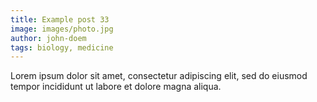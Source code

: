 ```yaml
---
title: Example post 33
image: images/photo.jpg
author: john-doem
tags: biology, medicine
---
```


Lorem ipsum dolor sit amet, consectetur adipiscing elit, sed do eiusmod tempor incididunt ut labore et dolore magna aliqua.
